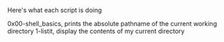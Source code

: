 Here's what each script is doing

0x00-shell_basics, prints the absolute pathname of the current working directory
1-listit, display the contents of my current directory
